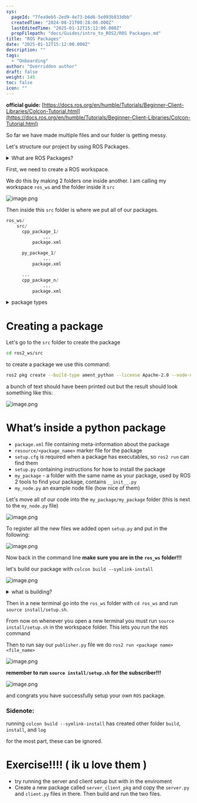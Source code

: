 ```yaml
---
sys:
  pageId: "7fea9eb5-2ed9-4e73-b6d6-5e093b833dbb"
  createdTime: "2024-08-21T00:28:00.000Z"
  lastEditedTime: "2025-01-12T15:12:00.000Z"
  propFilepath: "docs/Guides/intro_to_ROS2/ROS Packages.md"
title: "ROS Packages"
date: "2025-01-12T15:12:00.000Z"
description: ""
tags:
  - "Onboarding"
author: "Overridden author"
draft: false
weight: 145
toc: false
icon: ""
---
```


**official guide:** [https://docs.ros.org/en/humble/Tutorials/Beginner-Client-Libraries/Colcon-Tutorial.html](https://docs.ros.org/en/humble/Tutorials/Beginner-Client-Libraries/Colcon-Tutorial.html)

So far we have made multiple files and our folder is getting messy.

Let's structure our project by using ROS Packages.

<details>

<summary>What are ROS Packages?</summary>

ROS Packages are, as the name implies, packages of code that are highly sharable between ROS developers.

They consist of a folder, `package.xml` file, and source code

```python
      cpp_package_1/
		      ... imagine much code files here ..
          package.xml
```

</details>

First, we need to create a ROS workspace.

We do this by making 2 folders one inside another. I am calling my workspace `ros_ws` and the folder inside it `src`

![image.png](https://prod-files-secure.s3.us-west-2.amazonaws.com/d518164a-d88e-44d1-a4ee-3adb3bd8bce0/70706947-fd18-4537-a67b-e12946812d31/image.png?X-Amz-Algorithm=AWS4-HMAC-SHA256&X-Amz-Content-Sha256=UNSIGNED-PAYLOAD&X-Amz-Credential=ASIAZI2LB466TN6LRSB3%2F20250604%2Fus-west-2%2Fs3%2Faws4_request&X-Amz-Date=20250604T100943Z&X-Amz-Expires=3600&X-Amz-Security-Token=IQoJb3JpZ2luX2VjEFIaCXVzLXdlc3QtMiJHMEUCIQDOCFHAq7PiG1Lxwn2X3ahg%2BF%2BsbUwX1KgLVyGGtVAvaQIgKHKDEejlg%2F%2Fynk%2FMW5Ayk7rsV%2FeuN5dY3TuCJ1En5eAq%2FwMIKhAAGgw2Mzc0MjMxODM4MDUiDMOhFlUK9U3FDuhWgCrcA%2BcS2%2FCt9cLQ5Z9I0N92QQiI8hakzOPeqdxjkLVHyCJ9ynkRe8lk4KSIt%2Fl8TZ1HTFd%2FwaYtZzvhcuzY4PEp5sgnoCyM2IOzhHu4EbRbKVlxlEB%2FXKjmTwz0dFGmRU9Ti9YD8f%2BBN8JTazBFJrPka151KP2lL0nxINdQh0HNtEjXJOwUlk%2FvLrKYeTR9qke3BXJRMgPGRT8yizNHFlPPArQZghIEyhCTE%2FVdCNYhxpSO1pFMNlNv7c2iJ98g5JYRxLh4uMzxcYaQ9rWVOsqnJSmvXsJiHHqhDl6qcWEEoA5IdSWtVO9ER0QyHDYZq9zl5K0zbNbTyRmlH5zQGgmu1gKF%2BMr%2FdK3pFUtzjg81E34duI54gXskxYq4ZQ3PHJiBqc1ltQc%2BiTkPWNSYDV%2FyzA3l0mZzg2WtixRWBb%2FRIy5QuBJnm8%2B4x%2F18rz3JvbtXzjtsJ5i%2BfvKZNx7RrhWq6LiTUs0bVr3i5qNpEonCJEAhaVXR9jqaOLvy9hfDsh%2FqCK8AW6wXgTd9lLQ8Q152jRlXfOyVBOmga1xIp84pEMYUeovC0fLWl2OLvZRsDoePlqZh%2F3g76Mz1AfmRzMoLX2EtCU%2FdF1SqgDjeMRX0uu3YeJmosxDjLzy63ZhpMP2egMIGOqUBcg2qG8jCRjx45o%2Fb%2BKLO7%2F4RBUD2CCMPseTUHbokoTf5M9O2nTPw%2Ff0vauKzQhuUCZpD0XIMLaGhnQPeA4jWXrW2FTeKRWVwTLlR3ah0FEC%2BKiCxdE4Frw%2BBmb1bXy2Rfyn9Gdl3A%2FWIcN%2BEiH88rnPjd7SrUjGBJ881W8IXw13aj9ODyX9AZPSgFLbimYOmfoodtAL2AY1laqJqc9H0DzeSGQmT&X-Amz-Signature=b7c9eaf954f77cfdaeea5c3a31409ed146d0e9bc633e7e1d95796987c8b0ff6a&X-Amz-SignedHeaders=host&x-id=GetObject)

Then inside this `src` folder is where we put all of our packages.

```python
ros_ws/
    src/
      cpp_package_1/
		      ...
          package.xml

      py_package_1/
		      ...
          package.xml

      ...
      cpp_package_n/
		      ...
          package.xml

```

<details>

<summary>package types</summary>

packages can be either `C++` or python.

the intern file structure is different for each but for this guide we will stick to creating python packages

</details>

# Creating a package

Let's go to the `src` folder to create the package

```bash
cd ros2_ws/src
```

to create a package we use this command:

```bash
ros2 pkg create --build-type ament_python --license Apache-2.0 --node-name my_node my_package
```

a bunch of text should have been printed out but the result should look something like this:

![image.png](https://prod-files-secure.s3.us-west-2.amazonaws.com/d518164a-d88e-44d1-a4ee-3adb3bd8bce0/e6cf1e3f-8512-4a3e-b131-079f800bf3e8/image.png?X-Amz-Algorithm=AWS4-HMAC-SHA256&X-Amz-Content-Sha256=UNSIGNED-PAYLOAD&X-Amz-Credential=ASIAZI2LB466TN6LRSB3%2F20250604%2Fus-west-2%2Fs3%2Faws4_request&X-Amz-Date=20250604T100943Z&X-Amz-Expires=3600&X-Amz-Security-Token=IQoJb3JpZ2luX2VjEFIaCXVzLXdlc3QtMiJHMEUCIQDOCFHAq7PiG1Lxwn2X3ahg%2BF%2BsbUwX1KgLVyGGtVAvaQIgKHKDEejlg%2F%2Fynk%2FMW5Ayk7rsV%2FeuN5dY3TuCJ1En5eAq%2FwMIKhAAGgw2Mzc0MjMxODM4MDUiDMOhFlUK9U3FDuhWgCrcA%2BcS2%2FCt9cLQ5Z9I0N92QQiI8hakzOPeqdxjkLVHyCJ9ynkRe8lk4KSIt%2Fl8TZ1HTFd%2FwaYtZzvhcuzY4PEp5sgnoCyM2IOzhHu4EbRbKVlxlEB%2FXKjmTwz0dFGmRU9Ti9YD8f%2BBN8JTazBFJrPka151KP2lL0nxINdQh0HNtEjXJOwUlk%2FvLrKYeTR9qke3BXJRMgPGRT8yizNHFlPPArQZghIEyhCTE%2FVdCNYhxpSO1pFMNlNv7c2iJ98g5JYRxLh4uMzxcYaQ9rWVOsqnJSmvXsJiHHqhDl6qcWEEoA5IdSWtVO9ER0QyHDYZq9zl5K0zbNbTyRmlH5zQGgmu1gKF%2BMr%2FdK3pFUtzjg81E34duI54gXskxYq4ZQ3PHJiBqc1ltQc%2BiTkPWNSYDV%2FyzA3l0mZzg2WtixRWBb%2FRIy5QuBJnm8%2B4x%2F18rz3JvbtXzjtsJ5i%2BfvKZNx7RrhWq6LiTUs0bVr3i5qNpEonCJEAhaVXR9jqaOLvy9hfDsh%2FqCK8AW6wXgTd9lLQ8Q152jRlXfOyVBOmga1xIp84pEMYUeovC0fLWl2OLvZRsDoePlqZh%2F3g76Mz1AfmRzMoLX2EtCU%2FdF1SqgDjeMRX0uu3YeJmosxDjLzy63ZhpMP2egMIGOqUBcg2qG8jCRjx45o%2Fb%2BKLO7%2F4RBUD2CCMPseTUHbokoTf5M9O2nTPw%2Ff0vauKzQhuUCZpD0XIMLaGhnQPeA4jWXrW2FTeKRWVwTLlR3ah0FEC%2BKiCxdE4Frw%2BBmb1bXy2Rfyn9Gdl3A%2FWIcN%2BEiH88rnPjd7SrUjGBJ881W8IXw13aj9ODyX9AZPSgFLbimYOmfoodtAL2AY1laqJqc9H0DzeSGQmT&X-Amz-Signature=10f937fdcbca5c3cc1ae8e4ae681bbeefc77709b4e2cd7e16dce57ab6487e64d&X-Amz-SignedHeaders=host&x-id=GetObject)

# What’s inside a python package

- `package.xml` file containing meta-information about the package
- `resource/<package_name>` marker file for the package
- `setup.cfg` is required when a package has executables, so `ros2 run` can find them
- `setup.py` containing instructions for how to install the package
- `my_package` - a folder with the same name as your package, used by ROS 2 tools to find your package, contains `__init__.py`
- `my_node.py` an example node file (how nice of them)

Let's move all of our code into the `my_package/my_package` folder (this is next to the `my_node.py` file)

![image.png](https://prod-files-secure.s3.us-west-2.amazonaws.com/d518164a-d88e-44d1-a4ee-3adb3bd8bce0/9ce58f11-0da9-4d3e-b86d-506a9685d378/image.png?X-Amz-Algorithm=AWS4-HMAC-SHA256&X-Amz-Content-Sha256=UNSIGNED-PAYLOAD&X-Amz-Credential=ASIAZI2LB466TN6LRSB3%2F20250604%2Fus-west-2%2Fs3%2Faws4_request&X-Amz-Date=20250604T100943Z&X-Amz-Expires=3600&X-Amz-Security-Token=IQoJb3JpZ2luX2VjEFIaCXVzLXdlc3QtMiJHMEUCIQDOCFHAq7PiG1Lxwn2X3ahg%2BF%2BsbUwX1KgLVyGGtVAvaQIgKHKDEejlg%2F%2Fynk%2FMW5Ayk7rsV%2FeuN5dY3TuCJ1En5eAq%2FwMIKhAAGgw2Mzc0MjMxODM4MDUiDMOhFlUK9U3FDuhWgCrcA%2BcS2%2FCt9cLQ5Z9I0N92QQiI8hakzOPeqdxjkLVHyCJ9ynkRe8lk4KSIt%2Fl8TZ1HTFd%2FwaYtZzvhcuzY4PEp5sgnoCyM2IOzhHu4EbRbKVlxlEB%2FXKjmTwz0dFGmRU9Ti9YD8f%2BBN8JTazBFJrPka151KP2lL0nxINdQh0HNtEjXJOwUlk%2FvLrKYeTR9qke3BXJRMgPGRT8yizNHFlPPArQZghIEyhCTE%2FVdCNYhxpSO1pFMNlNv7c2iJ98g5JYRxLh4uMzxcYaQ9rWVOsqnJSmvXsJiHHqhDl6qcWEEoA5IdSWtVO9ER0QyHDYZq9zl5K0zbNbTyRmlH5zQGgmu1gKF%2BMr%2FdK3pFUtzjg81E34duI54gXskxYq4ZQ3PHJiBqc1ltQc%2BiTkPWNSYDV%2FyzA3l0mZzg2WtixRWBb%2FRIy5QuBJnm8%2B4x%2F18rz3JvbtXzjtsJ5i%2BfvKZNx7RrhWq6LiTUs0bVr3i5qNpEonCJEAhaVXR9jqaOLvy9hfDsh%2FqCK8AW6wXgTd9lLQ8Q152jRlXfOyVBOmga1xIp84pEMYUeovC0fLWl2OLvZRsDoePlqZh%2F3g76Mz1AfmRzMoLX2EtCU%2FdF1SqgDjeMRX0uu3YeJmosxDjLzy63ZhpMP2egMIGOqUBcg2qG8jCRjx45o%2Fb%2BKLO7%2F4RBUD2CCMPseTUHbokoTf5M9O2nTPw%2Ff0vauKzQhuUCZpD0XIMLaGhnQPeA4jWXrW2FTeKRWVwTLlR3ah0FEC%2BKiCxdE4Frw%2BBmb1bXy2Rfyn9Gdl3A%2FWIcN%2BEiH88rnPjd7SrUjGBJ881W8IXw13aj9ODyX9AZPSgFLbimYOmfoodtAL2AY1laqJqc9H0DzeSGQmT&X-Amz-Signature=9b7b71982a656767aef83bedb859d420ab4eb02f8beb7651739d6bb258c8bda2&X-Amz-SignedHeaders=host&x-id=GetObject)

To register all the new files we added open `setup.py` and put in the following:

![image.png](https://prod-files-secure.s3.us-west-2.amazonaws.com/d518164a-d88e-44d1-a4ee-3adb3bd8bce0/1cd7c262-4cae-4496-9d75-c178537d24a2/image.png?X-Amz-Algorithm=AWS4-HMAC-SHA256&X-Amz-Content-Sha256=UNSIGNED-PAYLOAD&X-Amz-Credential=ASIAZI2LB466TN6LRSB3%2F20250604%2Fus-west-2%2Fs3%2Faws4_request&X-Amz-Date=20250604T100943Z&X-Amz-Expires=3600&X-Amz-Security-Token=IQoJb3JpZ2luX2VjEFIaCXVzLXdlc3QtMiJHMEUCIQDOCFHAq7PiG1Lxwn2X3ahg%2BF%2BsbUwX1KgLVyGGtVAvaQIgKHKDEejlg%2F%2Fynk%2FMW5Ayk7rsV%2FeuN5dY3TuCJ1En5eAq%2FwMIKhAAGgw2Mzc0MjMxODM4MDUiDMOhFlUK9U3FDuhWgCrcA%2BcS2%2FCt9cLQ5Z9I0N92QQiI8hakzOPeqdxjkLVHyCJ9ynkRe8lk4KSIt%2Fl8TZ1HTFd%2FwaYtZzvhcuzY4PEp5sgnoCyM2IOzhHu4EbRbKVlxlEB%2FXKjmTwz0dFGmRU9Ti9YD8f%2BBN8JTazBFJrPka151KP2lL0nxINdQh0HNtEjXJOwUlk%2FvLrKYeTR9qke3BXJRMgPGRT8yizNHFlPPArQZghIEyhCTE%2FVdCNYhxpSO1pFMNlNv7c2iJ98g5JYRxLh4uMzxcYaQ9rWVOsqnJSmvXsJiHHqhDl6qcWEEoA5IdSWtVO9ER0QyHDYZq9zl5K0zbNbTyRmlH5zQGgmu1gKF%2BMr%2FdK3pFUtzjg81E34duI54gXskxYq4ZQ3PHJiBqc1ltQc%2BiTkPWNSYDV%2FyzA3l0mZzg2WtixRWBb%2FRIy5QuBJnm8%2B4x%2F18rz3JvbtXzjtsJ5i%2BfvKZNx7RrhWq6LiTUs0bVr3i5qNpEonCJEAhaVXR9jqaOLvy9hfDsh%2FqCK8AW6wXgTd9lLQ8Q152jRlXfOyVBOmga1xIp84pEMYUeovC0fLWl2OLvZRsDoePlqZh%2F3g76Mz1AfmRzMoLX2EtCU%2FdF1SqgDjeMRX0uu3YeJmosxDjLzy63ZhpMP2egMIGOqUBcg2qG8jCRjx45o%2Fb%2BKLO7%2F4RBUD2CCMPseTUHbokoTf5M9O2nTPw%2Ff0vauKzQhuUCZpD0XIMLaGhnQPeA4jWXrW2FTeKRWVwTLlR3ah0FEC%2BKiCxdE4Frw%2BBmb1bXy2Rfyn9Gdl3A%2FWIcN%2BEiH88rnPjd7SrUjGBJ881W8IXw13aj9ODyX9AZPSgFLbimYOmfoodtAL2AY1laqJqc9H0DzeSGQmT&X-Amz-Signature=0dcb7c60e9da534afa2d1eb113ab318a015b7605c2ebdeee832333d0a584a7b7&X-Amz-SignedHeaders=host&x-id=GetObject)

Now back in the command line **make sure you are in the** **`ros_ws`** **folder!!!**

let's build our package with `colcon build --symlink-install`

![image.png](https://prod-files-secure.s3.us-west-2.amazonaws.com/d518164a-d88e-44d1-a4ee-3adb3bd8bce0/2f2a0d27-b173-48fd-b189-5f5c0ce65619/image.png?X-Amz-Algorithm=AWS4-HMAC-SHA256&X-Amz-Content-Sha256=UNSIGNED-PAYLOAD&X-Amz-Credential=ASIAZI2LB466TN6LRSB3%2F20250604%2Fus-west-2%2Fs3%2Faws4_request&X-Amz-Date=20250604T100943Z&X-Amz-Expires=3600&X-Amz-Security-Token=IQoJb3JpZ2luX2VjEFIaCXVzLXdlc3QtMiJHMEUCIQDOCFHAq7PiG1Lxwn2X3ahg%2BF%2BsbUwX1KgLVyGGtVAvaQIgKHKDEejlg%2F%2Fynk%2FMW5Ayk7rsV%2FeuN5dY3TuCJ1En5eAq%2FwMIKhAAGgw2Mzc0MjMxODM4MDUiDMOhFlUK9U3FDuhWgCrcA%2BcS2%2FCt9cLQ5Z9I0N92QQiI8hakzOPeqdxjkLVHyCJ9ynkRe8lk4KSIt%2Fl8TZ1HTFd%2FwaYtZzvhcuzY4PEp5sgnoCyM2IOzhHu4EbRbKVlxlEB%2FXKjmTwz0dFGmRU9Ti9YD8f%2BBN8JTazBFJrPka151KP2lL0nxINdQh0HNtEjXJOwUlk%2FvLrKYeTR9qke3BXJRMgPGRT8yizNHFlPPArQZghIEyhCTE%2FVdCNYhxpSO1pFMNlNv7c2iJ98g5JYRxLh4uMzxcYaQ9rWVOsqnJSmvXsJiHHqhDl6qcWEEoA5IdSWtVO9ER0QyHDYZq9zl5K0zbNbTyRmlH5zQGgmu1gKF%2BMr%2FdK3pFUtzjg81E34duI54gXskxYq4ZQ3PHJiBqc1ltQc%2BiTkPWNSYDV%2FyzA3l0mZzg2WtixRWBb%2FRIy5QuBJnm8%2B4x%2F18rz3JvbtXzjtsJ5i%2BfvKZNx7RrhWq6LiTUs0bVr3i5qNpEonCJEAhaVXR9jqaOLvy9hfDsh%2FqCK8AW6wXgTd9lLQ8Q152jRlXfOyVBOmga1xIp84pEMYUeovC0fLWl2OLvZRsDoePlqZh%2F3g76Mz1AfmRzMoLX2EtCU%2FdF1SqgDjeMRX0uu3YeJmosxDjLzy63ZhpMP2egMIGOqUBcg2qG8jCRjx45o%2Fb%2BKLO7%2F4RBUD2CCMPseTUHbokoTf5M9O2nTPw%2Ff0vauKzQhuUCZpD0XIMLaGhnQPeA4jWXrW2FTeKRWVwTLlR3ah0FEC%2BKiCxdE4Frw%2BBmb1bXy2Rfyn9Gdl3A%2FWIcN%2BEiH88rnPjd7SrUjGBJ881W8IXw13aj9ODyX9AZPSgFLbimYOmfoodtAL2AY1laqJqc9H0DzeSGQmT&X-Amz-Signature=90518eb8a8da32e4537b9e934f7a50e67717be031dbf40ec64843a858a240f10&X-Amz-SignedHeaders=host&x-id=GetObject)

<details>

<summary>what is building?</summary>

if you are a CS major at Rose-Hulman you will learn the answer to this in CSSE132

but TLDR; is it combines all the code files into one program that can be run easily 

</details>

Then in a new terminal go into the `ros_ws` folder with `cd ros_ws` and run `source install/setup.sh`. 

From now on whenever you open a new terminal you must run `source install/setup.sh` in the workspace folder. This lets you run the `ROS` command

Then to run say our `publisher.py` file we do `ros2 run <package name> <file_name>`

![image.png](https://prod-files-secure.s3.us-west-2.amazonaws.com/d518164a-d88e-44d1-a4ee-3adb3bd8bce0/4f4b1219-3a44-4632-aa0a-ce3471699f59/image.png?X-Amz-Algorithm=AWS4-HMAC-SHA256&X-Amz-Content-Sha256=UNSIGNED-PAYLOAD&X-Amz-Credential=ASIAZI2LB466TN6LRSB3%2F20250604%2Fus-west-2%2Fs3%2Faws4_request&X-Amz-Date=20250604T100943Z&X-Amz-Expires=3600&X-Amz-Security-Token=IQoJb3JpZ2luX2VjEFIaCXVzLXdlc3QtMiJHMEUCIQDOCFHAq7PiG1Lxwn2X3ahg%2BF%2BsbUwX1KgLVyGGtVAvaQIgKHKDEejlg%2F%2Fynk%2FMW5Ayk7rsV%2FeuN5dY3TuCJ1En5eAq%2FwMIKhAAGgw2Mzc0MjMxODM4MDUiDMOhFlUK9U3FDuhWgCrcA%2BcS2%2FCt9cLQ5Z9I0N92QQiI8hakzOPeqdxjkLVHyCJ9ynkRe8lk4KSIt%2Fl8TZ1HTFd%2FwaYtZzvhcuzY4PEp5sgnoCyM2IOzhHu4EbRbKVlxlEB%2FXKjmTwz0dFGmRU9Ti9YD8f%2BBN8JTazBFJrPka151KP2lL0nxINdQh0HNtEjXJOwUlk%2FvLrKYeTR9qke3BXJRMgPGRT8yizNHFlPPArQZghIEyhCTE%2FVdCNYhxpSO1pFMNlNv7c2iJ98g5JYRxLh4uMzxcYaQ9rWVOsqnJSmvXsJiHHqhDl6qcWEEoA5IdSWtVO9ER0QyHDYZq9zl5K0zbNbTyRmlH5zQGgmu1gKF%2BMr%2FdK3pFUtzjg81E34duI54gXskxYq4ZQ3PHJiBqc1ltQc%2BiTkPWNSYDV%2FyzA3l0mZzg2WtixRWBb%2FRIy5QuBJnm8%2B4x%2F18rz3JvbtXzjtsJ5i%2BfvKZNx7RrhWq6LiTUs0bVr3i5qNpEonCJEAhaVXR9jqaOLvy9hfDsh%2FqCK8AW6wXgTd9lLQ8Q152jRlXfOyVBOmga1xIp84pEMYUeovC0fLWl2OLvZRsDoePlqZh%2F3g76Mz1AfmRzMoLX2EtCU%2FdF1SqgDjeMRX0uu3YeJmosxDjLzy63ZhpMP2egMIGOqUBcg2qG8jCRjx45o%2Fb%2BKLO7%2F4RBUD2CCMPseTUHbokoTf5M9O2nTPw%2Ff0vauKzQhuUCZpD0XIMLaGhnQPeA4jWXrW2FTeKRWVwTLlR3ah0FEC%2BKiCxdE4Frw%2BBmb1bXy2Rfyn9Gdl3A%2FWIcN%2BEiH88rnPjd7SrUjGBJ881W8IXw13aj9ODyX9AZPSgFLbimYOmfoodtAL2AY1laqJqc9H0DzeSGQmT&X-Amz-Signature=322efa0fdec473e556e7fe625ef28bcb1660d696b898cbaacc8b8d65cffd0da3&X-Amz-SignedHeaders=host&x-id=GetObject)

**remember to run** **`source install/setup.sh`** **for the subscriber!!!**

![image.png](https://prod-files-secure.s3.us-west-2.amazonaws.com/d518164a-d88e-44d1-a4ee-3adb3bd8bce0/02121119-dad4-49ec-8356-c956108b4243/image.png?X-Amz-Algorithm=AWS4-HMAC-SHA256&X-Amz-Content-Sha256=UNSIGNED-PAYLOAD&X-Amz-Credential=ASIAZI2LB466TN6LRSB3%2F20250604%2Fus-west-2%2Fs3%2Faws4_request&X-Amz-Date=20250604T100943Z&X-Amz-Expires=3600&X-Amz-Security-Token=IQoJb3JpZ2luX2VjEFIaCXVzLXdlc3QtMiJHMEUCIQDOCFHAq7PiG1Lxwn2X3ahg%2BF%2BsbUwX1KgLVyGGtVAvaQIgKHKDEejlg%2F%2Fynk%2FMW5Ayk7rsV%2FeuN5dY3TuCJ1En5eAq%2FwMIKhAAGgw2Mzc0MjMxODM4MDUiDMOhFlUK9U3FDuhWgCrcA%2BcS2%2FCt9cLQ5Z9I0N92QQiI8hakzOPeqdxjkLVHyCJ9ynkRe8lk4KSIt%2Fl8TZ1HTFd%2FwaYtZzvhcuzY4PEp5sgnoCyM2IOzhHu4EbRbKVlxlEB%2FXKjmTwz0dFGmRU9Ti9YD8f%2BBN8JTazBFJrPka151KP2lL0nxINdQh0HNtEjXJOwUlk%2FvLrKYeTR9qke3BXJRMgPGRT8yizNHFlPPArQZghIEyhCTE%2FVdCNYhxpSO1pFMNlNv7c2iJ98g5JYRxLh4uMzxcYaQ9rWVOsqnJSmvXsJiHHqhDl6qcWEEoA5IdSWtVO9ER0QyHDYZq9zl5K0zbNbTyRmlH5zQGgmu1gKF%2BMr%2FdK3pFUtzjg81E34duI54gXskxYq4ZQ3PHJiBqc1ltQc%2BiTkPWNSYDV%2FyzA3l0mZzg2WtixRWBb%2FRIy5QuBJnm8%2B4x%2F18rz3JvbtXzjtsJ5i%2BfvKZNx7RrhWq6LiTUs0bVr3i5qNpEonCJEAhaVXR9jqaOLvy9hfDsh%2FqCK8AW6wXgTd9lLQ8Q152jRlXfOyVBOmga1xIp84pEMYUeovC0fLWl2OLvZRsDoePlqZh%2F3g76Mz1AfmRzMoLX2EtCU%2FdF1SqgDjeMRX0uu3YeJmosxDjLzy63ZhpMP2egMIGOqUBcg2qG8jCRjx45o%2Fb%2BKLO7%2F4RBUD2CCMPseTUHbokoTf5M9O2nTPw%2Ff0vauKzQhuUCZpD0XIMLaGhnQPeA4jWXrW2FTeKRWVwTLlR3ah0FEC%2BKiCxdE4Frw%2BBmb1bXy2Rfyn9Gdl3A%2FWIcN%2BEiH88rnPjd7SrUjGBJ881W8IXw13aj9ODyX9AZPSgFLbimYOmfoodtAL2AY1laqJqc9H0DzeSGQmT&X-Amz-Signature=afd70193d36dea3fc6389b902830296966e250afc2f506fdedc8bdfed8c6db5b&X-Amz-SignedHeaders=host&x-id=GetObject)

and congrats you have successfully setup your own `ROS` package.

### Sidenote:

running `colcon build --symlink-install` has created other folder `build`, `install`, and `log`

for the most part, these can be ignored.

# Exercise!!!! ( ik u love them )

- try running the server and client setup but with in the enviroment
- Create a new package called `server_client_pkg` and copy the `server.py` and `client.py` files in there. Then build and run the two files.
